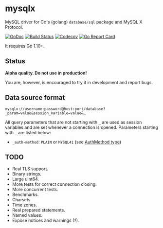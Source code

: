 # mysqlx

MySQL driver for Go's (golang) `database/sql` package and MySQL X Protocol.

[![GoDoc](https://godoc.org/github.com/AlekSi/mysqlx?status.svg)](https://godoc.org/github.com/AlekSi/mysqlx)
[![Build Status](https://travis-ci.org/AlekSi/mysqlx.svg?branch=master)](https://travis-ci.org/AlekSi/mysqlx)
[![Codecov](https://codecov.io/gh/AlekSi/mysqlx/branch/master/graph/badge.svg)](https://codecov.io/gh/AlekSi/mysqlx)
[![Go Report Card](https://goreportcard.com/badge/github.com/AlekSi/mysqlx)](https://goreportcard.com/report/github.com/AlekSi/mysqlx)

It requires Go 1.10+.

## Status

**Alpha quality. Do not use in production!**

You are, however, is encouraged to try it in development and report bugs.

## Data source format

```
mysqlx://username:password@host:port/database?_param=value&session_variable=value&…
```

All query parameters that are not starting with `_` are used as session variables
and are set whenever a connection is opened.
Parameters starting with `_` are listed below:

* `_auth-method`: `PLAIN` or `MYSQL41` (see [AuthMethod type](https://godoc.org/github.com/AlekSi/mysqlx#AuthMethod))

## TODO

* Real TLS support.
* Binary strings.
* Large uint64.
* More tests for correct connection closing.
* More concurrent tests.
* Benchmarks.
* Charsets.
* Time zones.
* Real prepared statements.
* Named values.
* Expose notices and warnings (?).
